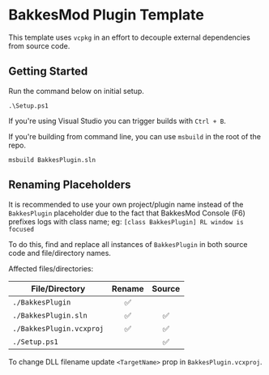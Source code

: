 # BakkesMod Plugin Template

This template uses `vcpkg` in an effort to decouple external dependencies from source code.

## Getting Started

Run the command below on initial setup.

```
.\Setup.ps1
```

If you're using Visual Studio you can trigger builds with `Ctrl + B`.

If you're building from command line, you can use `msbuild` in the root of the repo.

```
msbuild BakkesPlugin.sln
```

## Renaming Placeholders

It is recommended to use your own project/plugin name instead of the `BakkesPlugin` placeholder due to the fact that BakkesMod Console (F6) prefixes logs with class name; eg: `[class BakkesPlugin] RL window is focused`

To do this, find and replace all instances of `BakkesPlugin` in both source code and file/directory names.

Affected files/directories:

| File/Directory           | Rename | Source |
|--------------------------|:------:|:------:|
| `./BakkesPlugin`         |   ✅   |        |
| `./BakkesPlugin.sln`     |   ✅   |   ✅  |
| `./BakkesPlugin.vcxproj` |   ✅   |   ✅  |
| `./Setup.ps1`            |        |    ✅  |

To change DLL filename update `<TargetName>` prop in `BakkesPlugin.vcxproj`.

